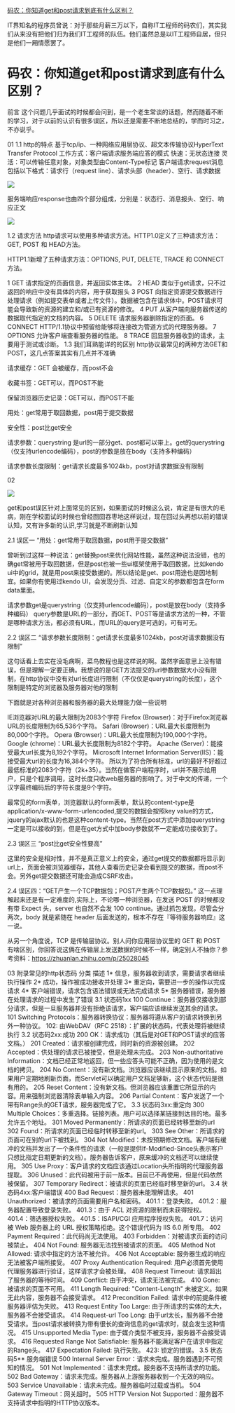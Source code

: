 [码农：你知道get和post请求到底有什么区别？](https://www.huaweicloud.com/articles/0ec7cd020f0bb85ba249062564d97722.html)

IT界知名的程序员曾说：对于那些月薪三万以下，自称IT工程师的码农们，其实我们从来没有把他们归为我们IT工程师的队伍。他们虽然总是以IT工程师自居，但只是他们一厢情愿罢了。

# 码农：你知道get和post请求到底有什么区别？

前言
这个问题几乎面试的时候都会问到，是一个老生常谈的话题，然而随着不断的学习，对于以前的认识有很多误区，所以还是需要不断地总结的，学而时习之，不亦说乎。

01
1.1 http的特点
基于tcp/ip、一种网络应用层协议、超文本传输协议HyperText Transfer Protocol
工作方式：客户端请求服务端应答的模式
快速：无状态连接
灵活：可以传输任意对象，对象类型由Content-Type标记
客户端请求request消息包括以下格式：请求行（request line）、请求头部（header）、空行、请求数据

![](https://res-static.hc-cdn.cn/fms/img/b7e9e543e0d7ca0f9e3b1952aaa2463e1603767956352)

服务端响应response也由四个部分组成，分别是：状态行、消息报头、空行、响应正文

![](https://res-static.hc-cdn.cn/fms/img/10dfe72fb96dd18f2d7cec2d7e13a9281603767956352)

1.2 请求方法
http请求可以使用多种请求方法。HTTP1.0定义了三种请求方法：GET, POST 和 HEAD方法。

HTTP1.1新增了五种请求方法：OPTIONS, PUT, DELETE, TRACE 和 CONNECT 方法。

1 GET 请求指定的页面信息，并返回实体主体。
2 HEAD 类似于get请求，只不过返回的响应中没有具体的内容，用于获取报头
3 POST 向指定资源提交数据进行处理请求（例如提交表单或者上传文件）。数据被包含在请求体中。POST请求可能会导致新的资源的建立和/或已有资源的修改。
4 PUT 从客户端向服务器传送的数据取代指定的文档的内容。
5 DELETE 请求服务器删除指定的页面。
6 CONNECT HTTP/1.1协议中预留给能够将连接改为管道方式的代理服务器。
7 OPTIONS 允许客户端查看服务器的性能。
8 TRACE 回显服务器收到的请求，主要用于测试或诊断。
1.3 我们耳熟能详的的区别
http协议最常见的两种方法GET和POST，这几点答案其实有几点并不准确

请求缓存：GET 会被缓存，而post不会

收藏书签：GET可以，而POST不能

保留浏览器历史记录：GET可以，而POST不能

用处：get常用于取回数据，post用于提交数据

安全性：post比get安全

请求参数：querystring 是url的一部分get、post都可以带上。get的querystring（仅支持urlencode编码），post的参数是放在body（支持多种编码）

请求参数长度限制：get请求长度最多1024kb，post对请求数据没有限制

02


![](https://res-static.hc-cdn.cn/fms/img/d606fe2b42ccc77c0cbd9d6e6fa54f581603767956352)

get和post误区针对上面常见的区别，如果面试的时候这么说，肯定是有很大的毛病，刚在学校面试的时候也曾经囫囵吞枣地这样说过，现在回过头再想以前的错误认知，又有许多新的认识,学习就是不断刷新认知

2.1 误区一
“用处：get常用于取回数据，post用于提交数据”

曾听到过这样一种说法：get替换post来优化网站性能，虽然这种说法没错，也的确get常被用于取回数据，但是post也被一些ui框架使用于取回数据，比如kendo ui中的grid，就是用post来接受数据的。所以结论是get、post用途也是因地制宜。如果你有使用过kendo UI，会发现分页、过滤、自定义的参数都包含在form data里面。

请求参数get是querystring（仅支持urlencode编码），post是放在body（支持多种编码） query参数是URL的一部分，而GET、POST等是请求方法的一种，不管是哪种请求方法，都必须有URL，而URL的query是可选的，可有可无。

2.2 误区二
“请求参数长度限制：get请求长度最多1024kb，post对请求数据没有限制”

这句话看上去实在没毛病啊，菜鸟教程也是这样说的啊。虽然字面意思上没有错误，但是理解一定要正确。我想说的是GET方法提交的url参数数据大小没有限制，在http协议中没有对url长度进行限制（不仅仅是querystring的长度），这个限制是特定的浏览器及服务器对他的限制

下面就是对各种浏览器和服务器的最大处理能力做一些说明

IE浏览器对URL的最大限制为2083个字符
Firefox (Browser)：对于Firefox浏览器URL的长度限制为65,536个字符。
Safari (Browser)：URL最大长度限制为 80,000个字符。
Opera (Browser)：URL最大长度限制为190,000个字符。
Google (chrome)：URL最大长度限制为8182个字符。
Apache (Server)：能接受最大url长度为8,192个字符。
Microsoft Internet Information Server(IIS)：能接受最大url的长度为16,384个字符。
所以为了符合所有标准，url的最好不好超过最低标准的2083个字符（2k+35）。当然在做客户端程序时，url并不展示给用户，只是个程序调用，这时长度只收web服务器的影响了。对于中文的传递，一个汉字最终编码后的字符长度是9个字符。

最常见的form表单，浏览器默认的form表单，默认的content-type是application/x-www-form-urlencoded,提交的数据会按照key value的方式，jquery的ajax默认的也是这种content-type。当然在post方式中添加querystring一定是可以接收的到，但是在get方式中加body参数就不一定能成功接收到了。

2.3 误区三
“post比get安全性要高”

这里的安全是相对性，并不是真正意义上的安全，通过get提交的数据都将显示到url上，页面会被浏览器缓存，其他人查看历史记录会看到提交的数据，而post不会。另外get提交数据还可能会造成CSRF攻击。

2.4 误区四：“GET产生一个TCP数据包；POST产生两个TCP数据包。”
这一点理解起来还是有一定难度的,实际上，不论哪一种浏览器，在发送 POST 的时候都没有带 Expect 头，server 也自然不会发 100 continue。通过抓包发现，尽管会分两次，body 就是紧随在 header 后面发送的，根本不存在『等待服务器响应』这一说。

从另一个角度说，TCP 是传输层协议。别人问你应用层协议里的 GET 和 POST 有啥区别，你回答说这俩在传输层上发送数据的时候不一样，确定别人不抽你？参考资料：https://zhuanlan.zhihu.com/p/25028045

03
附录常见的http状态码
分类	描述
1*	信息，服务器收到请求，需要请求者继续执行操作
2*	成功，操作被成功接收并处理
3*	重定向，需要进一步的操作以完成请求
4*	客户端错误，请求包含语法错误或无法完成请求
5*	服务器错误，服务器在处理请求的过程中发生了错误
3.1 状态码1xx
100 Continue：服务器仅接收到部分请求，但是一旦服务器并没有拒绝该请求，客户端应该继续发送其余的请求。
101 Switching Protocols：服务器转换协议：服务器将遵从客户的请求转换到另外一种协议。
102: 由WebDAV（RFC 2518）：扩展的状态码，代表处理将被继续执行
3.2 状态码2xx:成功
200 OK：请求成功（其后是对GET和POST请求的应答文档。）
201 Created：请求被创建完成，同时新的资源被创建。
202 Accepted：供处理的请求已被接受，但是处理未完成。
203 Non-authoritative Information：文档已经正常地返回，但一些应答头可能不正确，因为使用的是文档的拷贝。
204 No Content：没有新文档。浏览器应该继续显示原来的文档。如果用户定期地刷新页面，而Servlet可以确定用户文档足够新，这个状态代码是很有用的。
205 Reset Content：没有新文档。但浏览器应该重置它所显示的内容。用来强制浏览器清除表单输入内容。
206 Partial Content：客户发送了一个带有Range头的GET请求，服务器完成了它。
3.3 状态码3xx:重定向
300 Multiple Choices：多重选择。链接列表。用户可以选择某链接到达目的地。最多允许五个地址。
301 Moved Permanently：所请求的页面已经转移至新的url
302 Found：所请求的页面已经临时转移至新的url。
303 See Other：所请求的页面可在别的url下被找到。
304 Not Modified：未按预期修改文档。客户端有缓冲的文档并发出了一个条件性的请求（一般是提供If-Modified-Since头表示客户只想比指定日期更新的文档）。服务器告诉客户，原来缓冲的文档还可以继续使用。
305 Use Proxy：客户请求的文档应该通过Location头所指明的代理服务器提取。
306 Unused：此代码被用于前一版本。目前已不再使用，但是代码依然被保留。
307 Temporary Redirect：被请求的页面已经临时移至新的url。
3.4 状态码4xx:客户端错误
400 Bad Request：服务器未能理解请求。
401 Unauthorized：被请求的页面需要用户名和密码。
401.1：登录失败。
401.2：服务器配置导致登录失败。
401.3：由于 ACL 对资源的限制而未获得授权。
401.4：筛选器授权失败。
401.5：ISAPI/CGI 应用程序授权失败。
401.7：访问被 Web 服务器上的 URL 授权策略拒绝。这个错误代码为 IIS 6.0 所专用。
402 Payment Required：此代码尚无法使用。
403 Forbidden：对被请求页面的访问被禁止。
404 Not Found: 服务器无法找到被请求的页面。
405 Method Not Allowed: 请求中指定的方法不被允许。
406 Not Acceptable: 服务器生成的响应无法被客户端所接受。
407 Proxy Authentication Required: 用户必须首先使用代理服务器进行验证，这样请求才会被处理。
408 Request Timeout: 请求超出了服务器的等待时间。
409 Conflict: 由于冲突，请求无法被完成。
410 Gone: 被请求的页面不可用。
411 Length Required: "Content-Length" 未被定义。如果无此内容，服务器不会接受请求。
412 Precondition Failed: 请求中的前提条件被服务器评估为失败。
413 Request Entity Too Large: 由于所请求的实体的太大，服务器不会接受请求。
414 Request-url Too Long: 由于url太长，服务器不会接受请求。当post请求被转换为带有很长的查询信息的get请求时，就会发生这种情况。
415 Unsupported Media Type: 由于媒介类型不被支持，服务器不会接受请求。
416 Requested Range Not Satisfiable: 服务器不能满足客户在请求中指定的Range头。
417 Expectation Failed: 执行失败。
423: 锁定的错误。
3.5 状态码5** 服务端错误
500 Internal Server Error：请求未完成。服务器遇到不可预知的情况。
501 Not Implemented：请求未完成。服务器不支持所请求的功能。
502 Bad Gateway：请求未完成。服务器从上游服务器收到一个无效的响应。
503 Service Unavailable：请求未完成。服务器临时过载或当机。
504 Gateway Timeout：网关超时。
505 HTTP Version Not Supported：服务器不支持请求中指明的HTTP协议版本。



